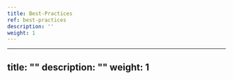 ```yaml
---
title: Best-Practices
ref: best-practices
description: ''
weight: 1
---
```

---
title: ""
description: ""
weight: 1
---